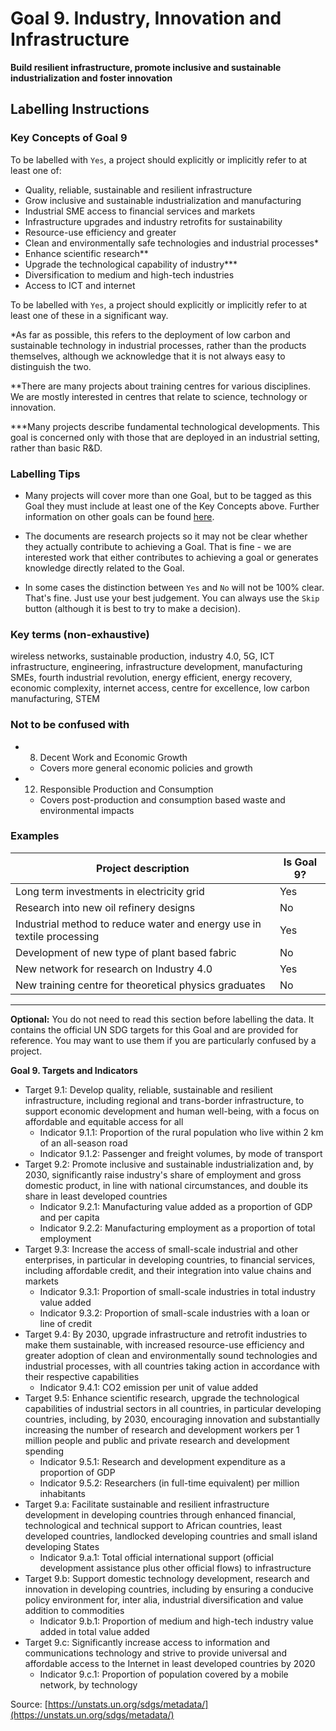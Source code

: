 # Goal 9. Industry, Innovation and Infrastructure
**Build resilient infrastructure, promote inclusive and sustainable industrialization and foster innovation**

## Labelling Instructions

### Key Concepts of Goal 9

To be labelled with `Yes`, a project should explicitly or implicitly refer to at least one of:

* Quality, reliable, sustainable and resilient infrastructure
* Grow inclusive and sustainable industrialization and manufacturing 
* Industrial SME access to financial services and markets
* Infrastructure upgrades and industry retrofits for  sustainability
* Resource-use efficiency and greater 
* Clean and environmentally safe technologies and industrial processes*
* Enhance scientific research**
* Upgrade the technological capability of industry***
* Diversification to medium and high-tech industries
* Access to ICT and internet

To be labelled with `Yes`, a project should explicitly or implicitly refer to at least one of these in a significant way.

*As far as possible, this refers to the deployment of low carbon and sustainable technology in industrial processes, rather than the products themselves, although we acknowledge that it is not always easy to distinguish the two.

**There are many projects about training centres for various disciplines. We are mostly interested in centres that relate to science, technology or innovation.

***Many projects describe fundamental technological developments. This goal is concerned only with those that are deployed in an industrial setting, rather than basic R&D.

### Labelling Tips

* Many projects will cover more than one Goal, but to be tagged as this Goal they must include at least one of the Key Concepts above. Further information on other goals can be found [here](https://unstats.un.org/sdgs/metadata/).

* The documents are research projects so it may not be clear whether they actually contribute to achieving a Goal. That is fine - we are interested work that either contributes to achieving a goal or generates knowledge directly related to the Goal.

* In some cases the distinction between `Yes` and `No` will not be 100% clear. That's fine. Just use your best judgement. You can always use the `Skip` button (although it is best to try to make a decision).

### Key terms (non-exhaustive)
wireless networks, sustainable production, industry 4.0, 5G, ICT infrastructure, engineering, infrastructure development, manufacturing SMEs, fourth industrial revolution, energy efficient, energy recovery, economic complexity, internet access, centre for excellence, low carbon manufacturing, STEM

### Not to be confused with

- 8. Decent Work and Economic Growth
	- Covers more general economic policies and growth
- 12. Responsible Production and Consumption
	- Covers post-production and consumption based waste and environmental impacts

### Examples

| Project description                                                    | Is Goal 9? |
|------------------------------------------------------------------------|-------------|
| Long term investments in electricity grid                              | Yes         |
| Research into new oil refinery designs                                 | No          |
| Industrial method to reduce water and energy use in textile processing | Yes         |
| Development of new type of plant based fabric                          | No          |
| New network for research on Industry 4.0                               | Yes         |
| New training centre for theoretical physics graduates                  | No          |


---

**Optional:** You do not need to read this section before labelling the data. It contains the official UN SDG targets for this Goal and are provided for reference. You may want to use them if you are particularly confused by a project.


**Goal 9. Targets and Indicators**

* Target 9.1: Develop quality, reliable, sustainable and resilient infrastructure, including regional and trans-border infrastructure, to support economic development and human well-being, with a focus on affordable and equitable access for all
	* Indicator 9.1.1: Proportion of the rural population who live within 2 km of an all-season road
	* Indicator 9.1.2: Passenger and freight volumes, by mode of transport
* Target 9.2: Promote inclusive and sustainable industrialization and, by 2030, significantly raise industry's share of employment and gross domestic product, in line with national circumstances, and double its share in least developed countries
	* Indicator 9.2.1: Manufacturing value added as a proportion of GDP and per capita
	* Indicator 9.2.2: Manufacturing employment as a proportion of total employment
* Target 9.3: Increase the access of small-scale industrial and other enterprises, in particular in developing countries, to financial services, including affordable credit, and their integration into value chains and markets
	* Indicator 9.3.1: Proportion of small-scale industries in total industry value added
	* Indicator 9.3.2: Proportion of small-scale industries with a loan or line of credit
* Target 9.4: By 2030, upgrade infrastructure and retrofit industries to make them sustainable, with increased resource-use efficiency and greater adoption of clean and environmentally sound technologies and industrial processes, with all countries taking action in accordance with their respective capabilities
	* Indicator 9.4.1: CO2 emission per unit of value added
* Target 9.5: Enhance scientific research, upgrade the technological capabilities of industrial sectors in all countries, in particular developing countries, including, by 2030, encouraging innovation and substantially increasing the number of research and development workers per 1 million people and public and private research and development spending
	* Indicator 9.5.1: Research and development expenditure as a proportion of GDP
	* Indicator 9.5.2: Researchers (in full-time equivalent) per million inhabitants
* Target 9.a: Facilitate sustainable and resilient infrastructure development in developing countries through enhanced financial, technological and technical support to African countries, least developed countries, landlocked developing countries and small island developing States
	* Indicator 9.a.1: Total official international support (official development assistance plus other official flows) to infrastructure
* Target 9.b: Support domestic technology development, research and innovation in developing countries, including by ensuring a conducive policy environment for, inter alia, industrial diversification and value addition to commodities
	* Indicator 9.b.1: Proportion of medium and high-tech industry value added in total value added
* Target 9.c: Significantly increase access to information and communications technology and strive to provide universal and affordable access to the Internet in least developed countries by 2020
	* Indicator 9.c.1: Proportion of population covered by a mobile network, by technology

Source: [https://unstats.un.org/sdgs/metadata/](https://unstats.un.org/sdgs/metadata/)
